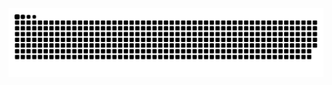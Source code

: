 <picture>
  <source media="(prefers-color-scheme: light)" srcset="https://raw.githubusercontent.com/lastname-dev/lastname-dev/output/github-contribution-grid-snake-dark.svg">
  <source media="(prefers-color-scheme: light)" srcset="https://raw.githubusercontent.com/lastname-dev/lastname-dev/output/github-contribution-grid-snake.svg">
  <img alt="github contribution grid snake animation" src="https://raw.githubusercontent.com/lastname-dev/lastname-dev/output/github-contribution-grid-snake.svg">
</picture>

